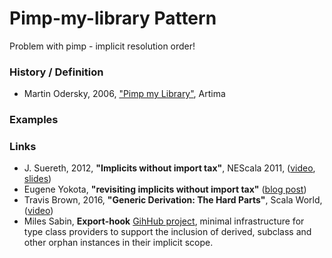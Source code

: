 # Pimp-my-library Pattern

Problem with pimp - implicit resolution order!

### History / Definition
* Martin Odersky, 2006, ["Pimp my Library"](https://www.artima.com/weblogs/viewpost.jsp?thread=179766), Artima

### Examples


### Links
* J. Suereth, 2012, **"Implicits without import tax"**, NEScala 2011, ([video](http://vimeo.com/20308847), [slides](https://docs.google.com/present/view?id=dfqn4jb_106hq4mvbd8)) 
* Eugene Yokota, **"revisiting implicits without import tax"** ([blog post](http://eed3si9n.com/revisiting-implicits-without-import-tax))
* Travis Brown, 2016, **"Generic Derivation: The Hard Parts"**, Scala World, ([video](https://www.youtube.com/watch?v=80h3hZidSeE))
* Miles Sabin, **Export-hook** [GihHub project](https://github.com/milessabin/export-hook), minimal infrastructure for type class providers to support the inclusion of derived, subclass and other orphan instances in their implicit scope.

